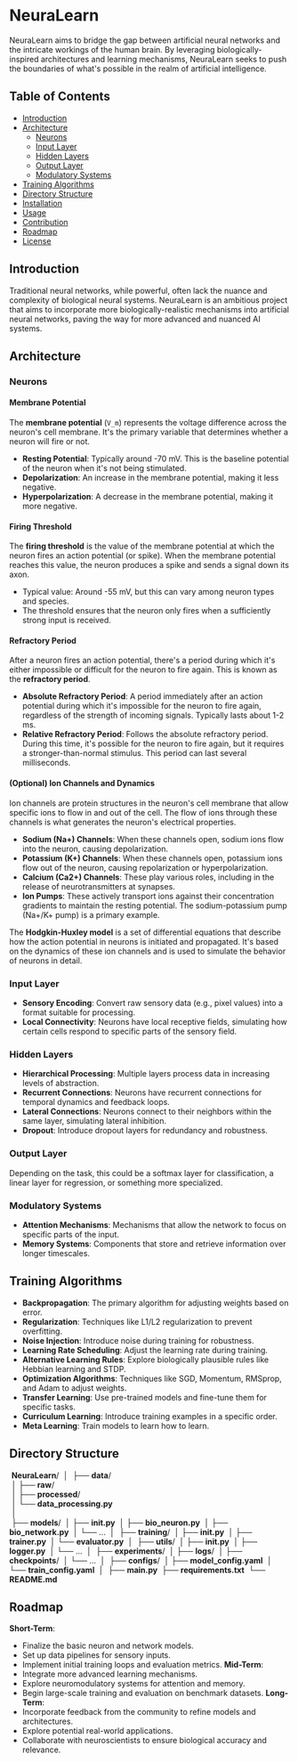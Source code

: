 # NeuraLearn

NeuraLearn aims to bridge the gap between artificial neural networks and the intricate workings of the human brain. By leveraging biologically-inspired architectures and learning mechanisms, NeuraLearn seeks to push the boundaries of what's possible in the realm of artificial intelligence.

## Table of Contents

- [Introduction](#introduction)
- [Architecture](#architecture)
  - [Neurons](#neurons)
  - [Input Layer](#input-layer)
  - [Hidden Layers](#hidden-layers)
  - [Output Layer](#output-layer)
  - [Modulatory Systems](#modulatory-systems)
- [Training Algorithms](#training-algorithms)
- [Directory Structure](#directory-structure)
- [Installation](#installation)
- [Usage](#usage)
- [Contribution](#contribution)
- [Roadmap](#roadmap)
- [License](#license)

## Introduction

Traditional neural networks, while powerful, often lack the nuance and complexity of biological neural systems. NeuraLearn is an ambitious project that aims to incorporate more biologically-realistic mechanisms into artificial neural networks, paving the way for more advanced and nuanced AI systems.

## Architecture

### Neurons

#### Membrane Potential

The **membrane potential** (`V_m`) represents the voltage difference across the neuron's cell membrane. It's the primary variable that determines whether a neuron will fire or not.

- **Resting Potential**: Typically around -70 mV. This is the baseline potential of the neuron when it's not being stimulated.
- **Depolarization**: An increase in the membrane potential, making it less negative.
- **Hyperpolarization**: A decrease in the membrane potential, making it more negative.

#### Firing Threshold

The **firing threshold** is the value of the membrane potential at which the neuron fires an action potential (or spike). When the membrane potential reaches this value, the neuron produces a spike and sends a signal down its axon.

- Typical value: Around -55 mV, but this can vary among neuron types and species.
- The threshold ensures that the neuron only fires when a sufficiently strong input is received.

#### Refractory Period

After a neuron fires an action potential, there's a period during which it's either impossible or difficult for the neuron to fire again. This is known as the **refractory period**.

- **Absolute Refractory Period**: A period immediately after an action potential during which it's impossible for the neuron to fire again, regardless of the strength of incoming signals. Typically lasts about 1-2 ms.
- **Relative Refractory Period**: Follows the absolute refractory period. During this time, it's possible for the neuron to fire again, but it requires a stronger-than-normal stimulus. This period can last several milliseconds.

#### (Optional) Ion Channels and Dynamics

Ion channels are protein structures in the neuron's cell membrane that allow specific ions to flow in and out of the cell. The flow of ions through these channels is what generates the neuron's electrical properties.

- **Sodium (Na+) Channels**: When these channels open, sodium ions flow into the neuron, causing depolarization.
- **Potassium (K+) Channels**: When these channels open, potassium ions flow out of the neuron, causing repolarization or hyperpolarization.
- **Calcium (Ca2+) Channels**: These play various roles, including in the release of neurotransmitters at synapses.
- **Ion Pumps**: These actively transport ions against their concentration gradients to maintain the resting potential. The sodium-potassium pump (Na+/K+ pump) is a primary example.

The **Hodgkin-Huxley model** is a set of differential equations that describe how the action potential in neurons is initiated and propagated. It's based on the dynamics of these ion channels and is used to simulate the behavior of neurons in detail.

### Input Layer

- **Sensory Encoding**: Convert raw sensory data (e.g., pixel values) into a format suitable for processing.
- **Local Connectivity**: Neurons have local receptive fields, simulating how certain cells respond to specific parts of the sensory field.

### Hidden Layers

- **Hierarchical Processing**: Multiple layers process data in increasing levels of abstraction.
- **Recurrent Connections**: Neurons have recurrent connections for temporal dynamics and feedback loops.
- **Lateral Connections**: Neurons connect to their neighbors within the same layer, simulating lateral inhibition.
- **Dropout**: Introduce dropout layers for redundancy and robustness.

### Output Layer

Depending on the task, this could be a softmax layer for classification, a linear layer for regression, or something more specialized.

### Modulatory Systems

- **Attention Mechanisms**: Mechanisms that allow the network to focus on specific parts of the input.
- **Memory Systems**: Components that store and retrieve information over longer timescales.

## Training Algorithms

- **Backpropagation**: The primary algorithm for adjusting weights based on error.
- **Regularization**: Techniques like L1/L2 regularization to prevent overfitting.
- **Noise Injection**: Introduce noise during training for robustness.
- **Learning Rate Scheduling**: Adjust the learning rate during training.
- **Alternative Learning Rules**: Explore biologically plausible rules like Hebbian learning and STDP.
- **Optimization Algorithms**: Techniques like SGD, Momentum, RMSprop, and Adam to adjust weights.
- **Transfer Learning**: Use pre-trained models and fine-tune them for specific tasks.
- **Curriculum Learning**: Introduce training examples in a specific order.
- **Meta Learning**: Train models to learn how to learn.

## Directory Structure

  **NeuraLearn**/
  │
  ├── **data**/ <br>
  │ ├── **raw**/ <br>
  │ ├── **processed**/ <br>
  │ └── **data_processing.py** <br>
  │ <br>
  ├── **models**/
  │ ├── **init.py**
  │ ├── **bio_neuron.py**
  │ ├── **bio_network.py**
  │ └── ...
  │
  ├── **training**/
  │ ├── **init.py**
  │ ├── **trainer.py**
  │ └── **evaluator.py**
  │
  ├── **utils**/
  │ ├── **init.py**
  │ ├── **logger.py**
  │ └── ...
  │
  ├── **experiments**/
  │ ├── **logs**/
  │ ├── **checkpoints**/
  │ └── ...
  │
  ├── **configs**/
  │ ├── **model_config.yaml**
  │ └── **train_config.yaml**
  │
  ├── **main.py**
  ├── **requirements.txt**
  └── **README.md**

## Roadmap
**Short-Term**:
- Finalize the basic neuron and network models.
- Set up data pipelines for sensory inputs.
- Implement initial training loops and evaluation metrics.
**Mid-Term**:
- Integrate more advanced learning mechanisms.
- Explore neuromodulatory systems for attention and memory.
- Begin large-scale training and evaluation on benchmark datasets.
**Long-Term**:
- Incorporate feedback from the community to refine models and architectures.
- Explore potential real-world applications.
- Collaborate with neuroscientists to ensure biological accuracy and relevance.
